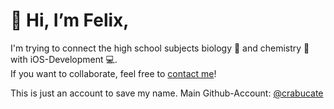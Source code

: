 # 👋 Hi, I’m Felix,

I'm trying to connect the high school subjects biology 🦒 and chemistry 🧪 with iOS-Development 💻. <br>
If you want to collaborate, feel free to [contact me](https://www.crabucate.de)!

This is just an account to save my name.
Main Github-Account: [@crabucate](@crabucate)
